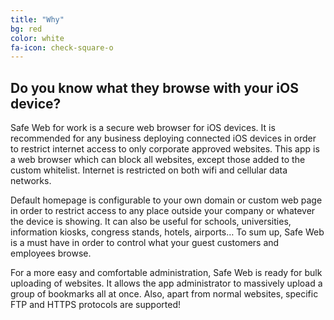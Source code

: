 ```yaml
---
title: "Why"
bg: red
color: white
fa-icon: check-square-o
---
```


## Do you know what they browse with your iOS device?

Safe Web for work is a secure web browser for iOS devices. It is recommended for any business deploying connected iOS devices in order to restrict internet access to only corporate approved websites. This app is a web browser which can block all websites, except those added to the custom whitelist. Internet is restricted on both wifi and cellular data networks.

Default homepage is configurable to your own domain or custom web page in order to restrict access to any place outside your company or whatever the device is showing. It can also be useful for schools, universities, information kiosks, congress stands, hotels, airports… To sum up, Safe Web is a must have in order to control what your guest customers and employees browse.

For a more easy and comfortable administration, Safe Web is ready for bulk uploading of websites. It allows the app administrator to massively upload a group of bookmarks all at once. Also, apart from normal websites, specific FTP and HTTPS protocols are supported! 

